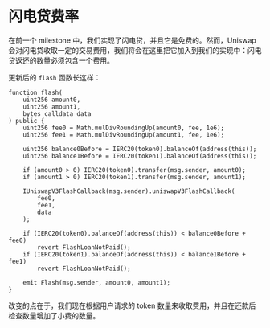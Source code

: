 # 闪电贷费率

在前一个 milestone 中，我们实现了闪电贷，并且它是免费的。然而，Uniswap 会对闪电贷收取一定的交易费用，我们将会在这里把它加入到我们的实现中：闪电贷返还的数量必须包含一个费用。

更新后的 `flash` 函数长这样：

```solidity
function flash(
    uint256 amount0,
    uint256 amount1,
    bytes calldata data
) public {
    uint256 fee0 = Math.mulDivRoundingUp(amount0, fee, 1e6);
    uint256 fee1 = Math.mulDivRoundingUp(amount1, fee, 1e6);

    uint256 balance0Before = IERC20(token0).balanceOf(address(this));
    uint256 balance1Before = IERC20(token1).balanceOf(address(this));

    if (amount0 > 0) IERC20(token0).transfer(msg.sender, amount0);
    if (amount1 > 0) IERC20(token1).transfer(msg.sender, amount1);

    IUniswapV3FlashCallback(msg.sender).uniswapV3FlashCallback(
        fee0,
        fee1,
        data
    );

    if (IERC20(token0).balanceOf(address(this)) < balance0Before + fee0)
        revert FlashLoanNotPaid();
    if (IERC20(token1).balanceOf(address(this)) < balance1Before + fee1)
        revert FlashLoanNotPaid();

    emit Flash(msg.sender, amount0, amount1);
}
```

改变的点在于，我们现在根据用户请求的 token 数量来收取费用，并且在还款后检查数量增加了小费的数量。
